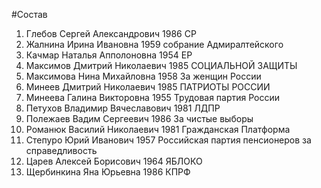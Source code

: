 #Состав
1. Глебов Сергей Александрович 1986 СР
2. Жалнина Ирина Ивановна 1959 собрание Адмиралтейского
3. Качмар Наталья Апполоновна 1954 ЕР
4. Максимов Дмитрий Николаевич 1985 СОЦИАЛЬНОЙ ЗАЩИТЫ
5. Максимова Нина Михайловна 1958 За женщин России
6. Минеев Дмитрий Николаевич 1985 ПАТРИОТЫ РОССИИ
7. Минеева Галина Викторовна 1955 Трудовая партия России
8. Петухов Владимир Вячеславович 1981 ЛДПР
9. Полежаев Вадим Сергеевич 1986 За чистые выборы
10. Романюк Василий Николаевич 1981 Гражданская Платформа
11. Степуро Юрий Иванович 1957 Российская партия пенсионеров за справедливость
12. Царев Алексей Борисович 1964 ЯБЛОКО
13. Щербинкина Яна Юрьевна 1986 КПРФ
